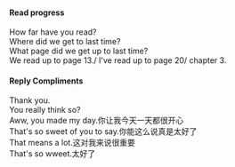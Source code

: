 #### Read progress
How far have you read?  
Where did we get to last time?  
What page did we get up to last time?  
We read up to page 13./ I've read up to page 20/ chapter 3.  

#### Reply Compliments
Thank you.  
You really think so?  
Aww, you made my day.你让我今天一天都很开心  
That's so sweet of you to say.你能这么说真是太好了    
That means a lot.这对我来说很重要  
That's so wweet.太好了  

